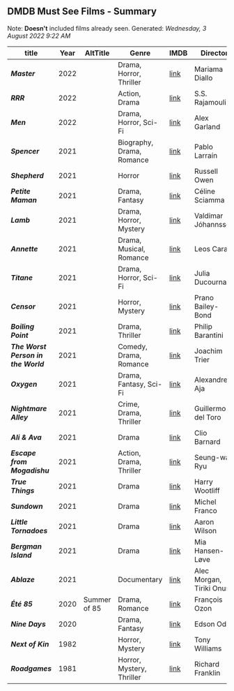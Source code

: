 ## DMDB Must See Films - Summary
Note: **Doesn't** included films already seen.
Generated: *Wednesday, 3 August 2022 9:22 AM*

|                title                | Year |   AltTitle   |           Genre           |                     IMDB                      |         Director         |
|-------------------------------------|------|--------------|---------------------------|-----------------------------------------------|--------------------------|
| ***Master***                        | 2022 |              | Drama, Horror, Thriller   | [link](https://www.imdb.com/title/tt11286210) | Mariama Diallo           |
| ***RRR***                           | 2022 |              | Action, Drama             | [link](https://www.imdb.com/title/tt8178634)  | S.S. Rajamouli           |
| ***Men***                           | 2022 |              | Drama, Horror, Sci-Fi     | [link](https://www.imdb.com/title/tt13841850) | Alex Garland             |
| ***Spencer***                       | 2021 |              | Biography, Drama, Romance | [link](https://www.imdb.com/title/tt12536294) | Pablo Larraín            |
| ***Shepherd***                      | 2021 |              | Horror                    | [link](https://www.imdb.com/title/tt10196620) | Russell Owen             |
| ***Petite Maman***                  | 2021 |              | Drama, Fantasy            | [link](https://www.imdb.com/title/tt13204490) | Céline Sciamma           |
| ***Lamb***                          | 2021 |              | Drama, Horror, Mystery    | [link](https://www.imdb.com/title/tt9812474)  | Valdimar Jóhannsson      |
| ***Annette***                       | 2021 |              | Drama, Musical, Romance   | [link](https://www.imdb.com/title/tt6217926)  | Leos Carax               |
| ***Titane***                        | 2021 |              | Drama, Horror, Sci-Fi     | [link](https://www.imdb.com/title/tt10944760) | Julia Ducournau          |
| ***Censor***                        | 2021 |              | Horror, Mystery           | [link](https://www.imdb.com/title/tt10329614) | Prano Bailey-Bond        |
| ***Boiling Point***                 | 2021 |              | Drama, Thriller           | [link](https://www.imdb.com/title/tt11127680) | Philip Barantini         |
| ***The Worst Person in the World*** | 2021 |              | Comedy, Drama, Romance    | [link](https://www.imdb.com/title/tt10370710) | Joachim Trier            |
| ***Oxygen***                        | 2021 |              | Drama, Fantasy, Sci-Fi    | [link](https://www.imdb.com/title/tt6341832)  | Alexandre Aja            |
| ***Nightmare Alley***               | 2021 |              | Crime, Drama, Thriller    | [link](https://www.imdb.com/title/tt7740496)  | Guillermo del Toro       |
| ***Ali & Ava***                     | 2021 |              | Drama                     | [link](https://www.imdb.com/title/tt11559472) | Clio Barnard             |
| ***Escape from Mogadishu***         | 2021 |              | Action, Drama, Thriller   | [link](https://www.imdb.com/title/tt14810692) | Seung-wan Ryu            |
| ***True Things***                   | 2021 |              | Drama                     | [link](https://www.imdb.com/title/tt10310074) | Harry Wootliff           |
| ***Sundown***                       | 2021 |              | Drama                     | [link](https://www.imdb.com/title/tt15115280) | Michel Franco            |
| ***Little Tornadoes***              | 2021 |              | Drama                     | [link](https://www.imdb.com/title/tt1592581)  | Aaron Wilson             |
| ***Bergman Island***                | 2021 |              | Drama                     | [link](https://www.imdb.com/title/tt6910282)  | Mia Hansen-Løve          |
| ***Ablaze***                        | 2021 |              | Documentary               | [link](https://www.imdb.com/title/tt14813560) | Alec Morgan, Tiriki Onus |
| ***Été 85***                        | 2020 | Summer of 85 | Drama, Romance            | [link](https://www.imdb.com/title/tt10457128) | François Ozon            |
| ***Nine Days***                     | 2020 |              | Drama, Fantasy            | [link](https://www.imdb.com/title/tt10451852) | Edson Oda                |
| ***Next of Kin***                   | 1982 |              | Horror, Mystery           | [link](https://www.imdb.com/title/tt0084408)  | Tony Williams            |
| ***Roadgames***                     | 1981 |              | Horror, Mystery, Thriller | [link](https://www.imdb.com/title/tt0083000)  | Richard Franklin         |
